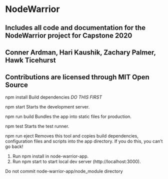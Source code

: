 # NodeWarrior
## Includes all code and documentation for the NodeWarrior project for Capstone 2020
## Conner Ardman, Hari Kaushik, Zachary Palmer, Hawk Ticehurst
## Contributions are licensed through MIT Open Source


npm install
  Build dependencies
  *DO THIS FIRST*

npm start
  Starts the development server.

npm run build
  Bundles the app into static files for production.

npm test
  Starts the test runner.

npm run eject
  Removes this tool and copies build dependencies, configuration files
  and scripts into the app directory. If you do this, you can’t go back!


1. Run npm install in node-warrior-app.
2. Run npm start to start local dev server (http://localhost:3000).


Do not commit node-warrior-app/node_module directory
